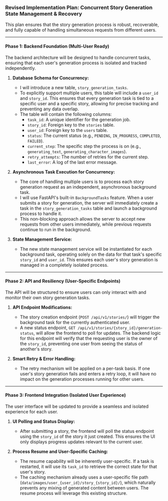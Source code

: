 ### Revised Implementation Plan: Concurrent Story Generation State Management & Recovery

This plan ensures that the story generation process is robust, recoverable, and fully capable of handling simultaneous requests from different users.

---

#### **Phase 1: Backend Foundation (Multi-User Ready)**

The backend architecture will be designed to handle concurrent tasks, ensuring that each user's generation process is isolated and tracked independently.

1.  **Database Schema for Concurrency:**
    *   I will introduce a new table, `story_generation_tasks`.
    *   To explicitly support multiple users, this table will include a `user_id` and `story_id`. This ensures that every generation task is tied to a specific user and a specific story, allowing for precise tracking and preventing any data overlap.
    *   The table will contain the following columns:
        *   `task_id`: A unique identifier for the generation job.
        *   `story_id`: Foreign key to the `stories` table.
        *   `user_id`: Foreign key to the `users` table.
        *   `status`: The current status (e.g., `PENDING`, `IN_PROGRESS`, `COMPLETED`, `FAILED`).
        *   `current_step`: The specific step the process is on (e.g., `generating_text`, `generating_character_images`).
        *   `retry_attempts`: The number of retries for the current step.
        *   `last_error`: A log of the last error message.

2.  **Asynchronous Task Execution for Concurrency:**
    *   The core of handling multiple users is to process each story generation request as an independent, asynchronous background task.
    *   I will use FastAPI's built-in `BackgroundTasks` feature. When a user submits a story for generation, the server will immediately create a task in the `story_generation_tasks` table and launch a background process to handle it.
    *   This non-blocking approach allows the server to accept new requests from other users immediately, while previous requests continue to run in the background.

3.  **State Management Service:**
    *   The new state management service will be instantiated for each background task, operating solely on the data for that task's specific `story_id` and `user_id`. This ensures each user's story generation is managed in a completely isolated process.

---

#### **Phase 2: API and Resiliency (User-Specific Endpoints)**

The API will be structured to ensure users can only interact with and monitor their own story generation tasks.

1.  **API Endpoint Modifications:**
    *   The story creation endpoint (`POST /api/v1/stories/`) will trigger the background task for the currently authenticated user.
    *   A new status endpoint, `GET /api/v1/stories/{story_id}/generation-status`, will allow the frontend to poll for updates. The backend logic for this endpoint will verify that the requesting user is the owner of the `story_id`, preventing one user from seeing the status of another's story.

2.  **Smart Retry & Error Handling:**
    *   The retry mechanism will be applied on a per-task basis. If one user's story generation fails and enters a retry loop, it will have no impact on the generation processes running for other users.

---

#### **Phase 3: Frontend Integration (Isolated User Experience)**

The user interface will be updated to provide a seamless and isolated experience for each user.

1.  **UI Polling and Status Display:**
    *   After submitting a story, the frontend will poll the status endpoint using the `story_id` of the story it just created. This ensures the UI only displays progress updates relevant to the current user.

2.  **Process Resume and User-Specific Caching:**
    *   The resume capability will be inherently user-specific. If a task is restarted, it will use its `task_id` to retrieve the correct state for that user's story.
    *   The caching mechanism already uses a user-specific file path (`data/images/user_{user_id}/story_{story_id}/`), which naturally prevents any mixing of generated content between users. The resume process will leverage this existing structure.
